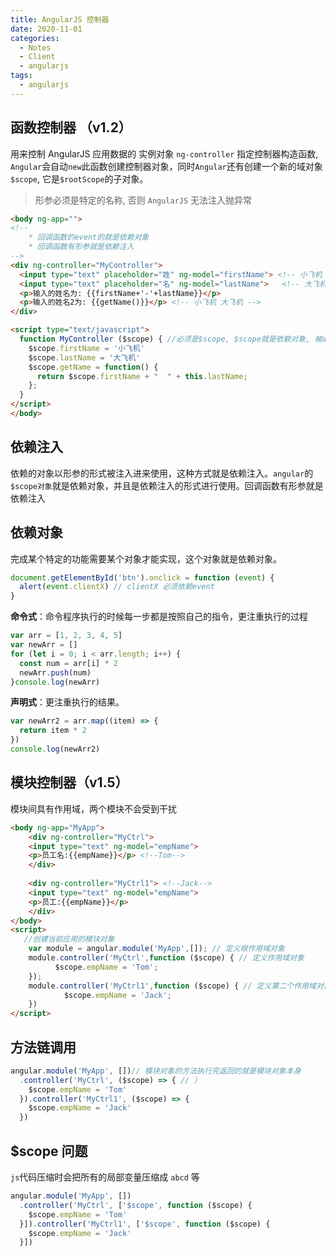 ```yaml
---
title: AngularJS 控制器
date: 2020-11-01
categories:
  - Notes
  - Client
  - angularjs
tags:
  - angularjs
---
```

## 函数控制器 （v1.2）

用来控制 AngularJS 应用数据的 实例对象
`ng-controller` 指定控制器构造函数, `Angular`会自动`new`此函数创建控制器对象，同时`Angular`还有创建一个新的域对象`$scope`, 它是`$rootScope`的子对象。

> 形参必须是特定的名称, 否则 `AngularJS` 无法注入抛异常

<!-- more -->

~~~html
<body ng-app="">
<!--
    * 回调函数的event的就是依赖对象
    * 回调函数有形参就是依赖注入
-->
<div ng-controller="MyController">
  <input type="text" placeholder="姓" ng-model="firstName"> <!-- 小飞机 -->
  <input type="text" placeholder="名" ng-model="lastName">	<!-- 大飞机 -->
  <p>输入的姓名为: {{firstName+'-'+lastName}}</p>
  <p>输入的姓名2为: {{getName()}}</p> <!-- 小飞机 大飞机 -->
</div>

<script type="text/javascript">
  function MyController ($scope) { //必须是$scope, $scope就是依赖对象, 被angular动态注入的
    $scope.firstName = '小飞机'
    $scope.lastName = '大飞机'
    $scope.getName = function() {
      return $scope.firstName + "  " + this.lastName;
    };
  }
</script>
</body>
~~~

## 依赖注入

依赖的对象以形参的形式被注入进来使用，这种方式就是依赖注入。`angular`的 `$scope对象`就是依赖对象，并且是依赖注入的形式进行使用。回调函数有形参就是依赖注入

## 依赖对象

完成某个特定的功能需要某个对象才能实现，这个对象就是依赖对象。

~~~js
document.getElementById('btn').onclick = function (event) {
  alert(event.clientX) // clientX 必须依赖event
}
~~~

**命令式**：命令程序执行的时候每一步都是按照自己的指令，更注重执行的过程

~~~js
var arr = [1, 2, 3, 4, 5]
var newArr = []
for (let i = 0; i < arr.length; i++) {
  const num = arr[i] * 2
  newArr.push(num)
}console.log(newArr)
~~~

**声明式**：更注重执行的结果。

~~~js
var newArr2 = arr.map((item) => {
  return item * 2
})
console.log(newArr2)
~~~

## 模块控制器（v1.5）

模块间具有作用域，两个模块不会受到干扰

~~~html
<body ng-app="MyApp">
	<div ng-controller="MyCtrl">
  	<input type="text" ng-model="empName">
  	<p>员工名:{{empName}}</p> <!--Tom-->
	</div>
  
	<div ng-controller="MyCtrl1"> <!--Jack-->
  	<input type="text" ng-model="empName">
  	<p>员工:{{empName}}</p>
	</div>
</body>
<script>
   //创建当前应用的模块对象
	var module = angular.module('MyApp',[]); // 定义根作用域对象
	module.controller('MyCtrl',function ($scope) { // 定义作用域对象
		  $scope.empName = 'Tom';
	});
	module.controller('MyCtrl1',function ($scope) { // 定义第二个作用域对象
			$scope.empName = 'Jack';
	})
</script>
~~~

## 方法链调用

~~~js
angular.module('MyApp', [])// 模块对象的方法执行完返回的就是模块对象本身
  .controller('MyCtrl', ($scope) => { // ）
    $scope.empName = 'Tom'
  }).controller('MyCtrl1', ($scope) => {
    $scope.empName = 'Jack'
  })
~~~

## $scope 问题

`js`代码压缩时会把所有的局部变量压缩成 `abcd` 等

~~~js
angular.module('MyApp', [])
  .controller('MyCtrl', ['$scope', function ($scope) {
    $scope.empName = 'Tom'
  }]).controller('MyCtrl1', ['$scope', function ($scope) {
    $scope.empName = 'Jack'
  }])
~~~
